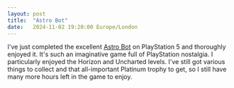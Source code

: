 ```yaml
---
layout: post
title:  "Astro Bot"
date:   2024-11-02 19:20:00 Europe/London
---
```


I've just completed the excellent [Astro Bot](https://www.metacritic.com/game/astro-bot/) on PlayStation 5 and thoroughly enjoyed it. It's such an imaginative game full of PlayStation nostalgia. I particularly enjoyed the Horizon and Uncharted levels. I've still got various things to collect and that all-important Platinum trophy to get, so I still have many more hours left in the game to enjoy.
